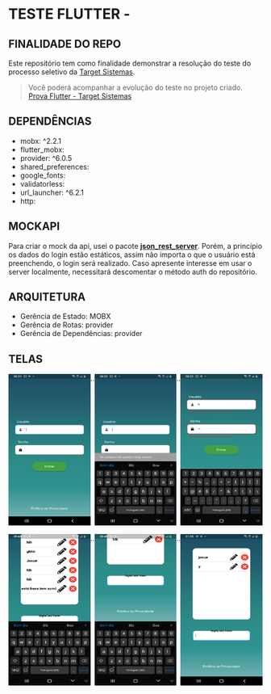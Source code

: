 # TESTE FLUTTER - 

## FINALIDADE DO REPO

Este repositório tem como finalidade demonstrar a resolução do teste do processo seletivo da [Target Sistemas](https://github.com/jcarloscody/prova_flutter_targetSistemas/blob/master/prova/prova_flutter-%20TargetSistemas.pdf).

> Você poderá acompanhar a evolução do teste no projeto criado.  [Prova Flutter - Target Sistemas](https://github.com/users/jcarloscody/projects/3/views/1)

## DEPENDÊNCIAS
-   mobx: ^2.2.1
-   flutter_mobx:
-   provider: ^6.0.5
-   shared_preferences:
-   google_fonts:
-   validatorless:
-   url_launcher: ^6.2.1
-   http:


## MOCKAPI
Para criar o mock da api, usei o pacote **[json_rest_server](https://pub.dev/packages/json_rest_server)**. Porém, a princípio os dados do login estão estáticos, assim não importa o que o usuário está preenchendo, o login será realizado. Caso apresente interesse em usar o server localmente, necessitará descomentar o método auth do repositório.

## ARQUITETURA
- Gerência de Estado: MOBX
- Gerência de Rotas: provider
- Gerência de Dependências: provider


## TELAS

<div style="display: flex;">
<img src="https://raw.githubusercontent.com/jcarloscody/prova_flutter_targetSistemas/master/prova/Screenshot_20231105-202131.png?token=GHSAT0AAAAAACJ3XSSEXGNNDLUT4TDJ6XCWZKIF5ZA" width="200" height="300" >
..
<img src="https://raw.githubusercontent.com/jcarloscody/prova_flutter_targetSistemas/master/prova/Screenshot_20231105-202230.png?token=GHSAT0AAAAAACJ3XSSE7RSNZHNRTJ6CBIZGZKIF2NA" width="200" height="300" >
..
<img src="https://raw.githubusercontent.com/jcarloscody/prova_flutter_targetSistemas/master/prova/Screenshot_20231105-202253.png?token=GHSAT0AAAAAACJ3XSSFAQ7GI4ABYINCMGK6ZKIF26A" width="200" height="300" >
</div>

<br/>
<div style="display: flex;">
<img src="https://raw.githubusercontent.com/jcarloscody/prova_flutter_targetSistemas/master/prova/Screenshot_20231105-204611.png?token=GHSAT0AAAAAACJ3XSSEMO3QMY4E4M6XZLYIZKIF4BQ" width="200" height="300" >
..
<img src="https://raw.githubusercontent.com/jcarloscody/prova_flutter_targetSistemas/master/prova/Screenshot_20231105-204514.png?token=GHSAT0AAAAAACJ3XSSFMLHIDIKQ4E6XQGVYZKIF3TQ" width="200" height="300" >
..
<img src="https://raw.githubusercontent.com/jcarloscody/prova_flutter_targetSistemas/master/prova/Screenshot_20231105-212501.png" width="200" height="300" >
</div>

